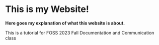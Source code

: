 # This is my Website!

**Here goes my explanation of what this website is about.**

This is a tutorial for FOSS 2023 Fall Documentation and Communication class

